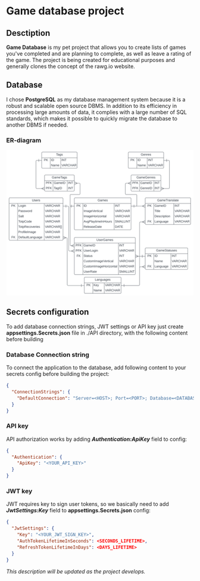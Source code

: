 # **Game database project**

## Desctiption

**Game Database** is my pet project that allows you to create lists of games you've completed and are planning to complete, as well as leave a rating of the game. The project is being created for educational purposes and generally clones the concept of the rawg.io website.

## Database

I chose **PostgreSQL** as my database management system because it is a robust and scalable open source DBMS. In addition to its efficiency in processing large amounts of data, it complies with a large number of SQL standards, which makes it possible to quickly migrate the database to another DBMS if needed.

### ER-diagram

![Entity relationship diagram image](.media/Images/GameDatabase.svg)

## Secrets configuration

To add database connection strings, JWT settings or API key just create **appsettings.Secrets.json** file in ./API directory, with the following content before building

### Database Connection string

To connect the application to the database, add following content to your secrets config before building the project: 

```json
{
  "ConnectionStrings": {
    "DefaultConnection": "Server=<HOST>; Port=<PORT>; Database=<DATABASE_NAME>; User Id=<USERNAME>; Password=<YOUR_PASSWORD>;"
  }
}
```

### API key

API authorization works by adding ***Authentication:ApiKey*** field to config:

```json
{
  "Authentication": {
    "ApiKey": "<YOUR_API_KEY>"
  }
}
```

### JWT key

JWT requires key to sign user tokens, so we basically need to add ***JwtSettings:Key*** field to **appsettings.Secrets.json** config:

```json
{
  "JwtSettings": {
    "Key": "<YOUR_JWT_SIGN_KEY>",
    "AuthTokenLifetimeInSeconds": <SECONDS_LIFETIME>,
    "RefreshTokenLifetimeInDays": <DAYS_LIFETIME>
  }
}
```

*This description will be updated as the project develops.*
